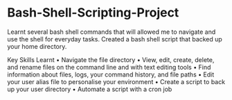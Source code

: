 # Bash-Shell-Scripting-Project
Learnt several bash shell commands that will allowed me to navigate and use the shell for everyday tasks. Created a bash shell script that backed up your home directory.

Key Skills Learnt
•	Navigate the file directory
•	View, edit, create, delete, and rename files on the command line and with text editing tools
•	Find information about files, logs, your command history, and file paths
•	Edit your user alias file to personalise your environment
•	Create a script to back up your user directory
•	Automate a script with a cron job
